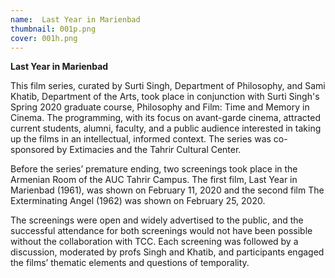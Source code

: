 ```yaml
---
name:  Last Year in Marienbad
thumbnail: 001p.png
cover: 001h.png
---
```


**Last Year in Marienbad**

This film series, curated by Surti Singh, Department of Philosophy, and Sami Khatib, Department of the Arts, took place in conjunction with Surti Singh's Spring 2020 graduate course, Philosophy and Film: Time and Memory in Cinema. The programming, with its focus on avant-garde cinema, attracted current students, alumni, faculty, and a public audience interested in taking up the films in an intellectual, informed context. The series was co-sponsored by Extimacies and the Tahrir Cultural Center.

Before the series’ premature ending, two screenings took place in the Armenian Room of the AUC Tahrir Campus. The first film, Last Year in Marienbad (1961), was shown on February 11, 2020 and the second film The Exterminating Angel (1962) was shown on February 25, 2020.

The screenings were open and widely advertised to the public, and the successful attendance for both screenings would not have been possible without the collaboration with TCC. Each screening was followed by a discussion, moderated by profs Singh and Khatib, and participants engaged the films’ thematic elements and questions of temporality.